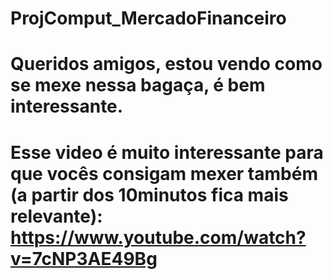 # ProjComput_MercadoFinanceiro
# Queridos amigos, estou vendo como se mexe nessa bagaça, é bem interessante.
# Esse video é muito interessante para que vocês consigam mexer também (a partir dos 10minutos fica mais relevante): https://www.youtube.com/watch?v=7cNP3AE49Bg 
# 
#
#
#
#
